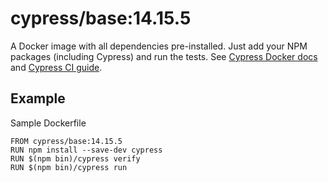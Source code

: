 <!-- WARNING: this file was autogenerated by generate-base-image.js -->
# cypress/base:14.15.5

A Docker image with all dependencies pre-installed.
Just add your NPM packages (including Cypress) and run the tests.
See [Cypress Docker docs](https://on.cypress.io/docker) and
[Cypress CI guide](https://on.cypress.io/ci).

## Example

Sample Dockerfile

```
FROM cypress/base:14.15.5
RUN npm install --save-dev cypress
RUN $(npm bin)/cypress verify
RUN $(npm bin)/cypress run
```

